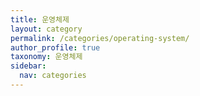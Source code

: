 ```yaml
---
title: 운영체제
layout: category
permalink: /categories/operating-system/
author_profile: true
taxonomy: 운영체제
sidebar:
  nav: categories
---
```

